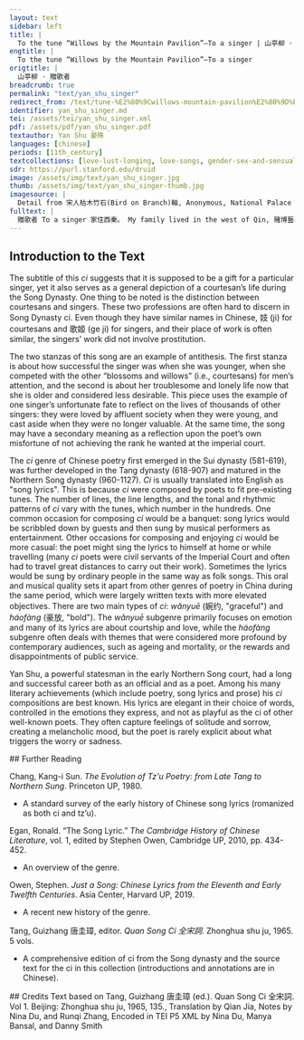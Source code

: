 ```yaml
---
layout: text
sidebar: left
title: |
  To the tune “Willows by the Mountain Pavilion”—To a singer | 山亭柳 · 贈歌者
engtitle: |
  To the tune “Willows by the Mountain Pavilion”—To a singer
origtitle: |
  山亭柳 · 贈歌者
breadcrumb: true
permalink: "text/yan_shu_singer"
redirect_from: /text/tune-%E2%80%9Cwillows-mountain-pavilion%E2%80%9D%E2%80%94-singer
identifier: yan_shu_singer.md
tei: /assets/tei/yan_shu_singer.xml
pdf: /assets/pdf/yan_shu_singer.pdf
textauthor: Yan Shu 晏殊
languages: [chinese]
periods: [11th_century]
textcollections: [love-lust-longing, love-songs, gender-sex-and-sensuality]
sdr: https://purl.stanford.edu/druid 
image: /assets/img/text/yan_shu_singer.jpg
thumb: /assets/img/text/yan_shu_singer-thumb.jpg
imagesource: |
  Detail from 宋人枯木竹石(Bird on Branch)軸, Anonymous, National Palace Museum, Accesion Number: K2A000155N000000000PAA [Public Domain]
fulltext: |
  贈歌者 To a singer 家住西秦。 My family lived in the west of Qin, 賭博藝隨身。 I lived by my skills and talent in dancing and song; 花柳上、鬥尖新。 among all the blossoms and willows, 偶學念奴聲調， Occasionally I imitated the tunes of Niannu, 有時高遏行雲。 my voice could halt floating clouds in their path. 蜀錦纏頭無數， I have countless Shu brocades and silks, 不負辛勤。 my efforts were well-rewarded. 數年來往咸京道， For years now I have traveled between Xianyang and the capital. 殘杯冷炙謾消魂。 Leftover wine and cold food consume my spirit. 衷腸事、託何人。 To whom can I confide the things deep in my heart? 若有知音見採， If a patron who appreciated me would choose me, 不辭遍唱陽春。 I would willingly sing every one of the finest songs. 一曲當筵落淚， Now, a single song at the banquet and my tears start to fall. 重掩羅巾。 Once again, I hide my face with the silk kerchief. 
--- 
```

## Introduction to the Text 
<p>The subtitle of this <em>ci</em> suggests that it is supposed to be a gift for a particular singer, yet it also serves as a general depiction of a courtesan’s life during the Song Dynasty. One thing to be noted is the distinction between courtesans and singers. These two professions are often hard to discern in Song Dynasty ci. Even though they have similar names in Chinese, 妓 (ji) for courtesans and 歌姬 (ge ji) for singers, and their place of work is often similar, the singers’ work did not involve prostitution.</p> <p>The two stanzas of this song are an example of antithesis. The first stanza is about how successful the singer was when she was younger, when she competed with the other “blossoms and willows” (i.e., courtesans) for men’s attention, and the second is about her troublesome and lonely life now that she is older and considered less desirable. This piece uses the example of one singer’s unfortunate fate to reflect on the lives of thousands of other singers: they were loved by affluent society when they were young, and cast aside when they were no longer valuable. At the same time, the song may have a secondary meaning as a reflection upon the poet’s own misfortune of not achieving the rank he wanted at the imperial court.</p> <p>The <em>ci</em> genre of Chinese poetry first emerged in the Sui dynasty (581-619), was further developed in the Tang dynasty (618-907) and matured in the Northern Song dynasty (960-1127). <em>Ci</em> is usually translated into English as "song lyrics". This is because <em>ci</em> were composed by poets to fit pre-existing tunes. The number of lines, the line lengths, and the tonal and rhythmic patterns of <em>ci</em> vary with the tunes, which number in the hundreds. One common occasion for composing <em>ci</em> would be a banquet: song lyrics would be scribbled down by guests and then sung by musical performers as entertainment. Other occasions for composing and enjoying <em>ci</em> would be more casual: the poet might sing the lyrics to himself at home or while travelling (many <em>ci</em> poets were civil servants of the Imperial Court and often had to travel great distances to carry out their work). Sometimes the lyrics would be sung by ordinary people in the same way as folk songs. This oral and musical quality sets it apart from other genres of poetry in China during the same period, which were largely written texts with more elevated objectives. There are two main types of <em>ci</em>: <em>wǎnyuē</em> (婉约, "graceful") and <em>háofàng</em> (豪放, "bold"). The <em>wǎnyuē</em> subgenre primarily focuses on emotion and many of its lyrics are about courtship and love, while the<em> háofàng</em> subgenre often deals with themes that were considered more profound by contemporary audiences, such as ageing and mortality, or the rewards and disappointments of public service.</p> <p>Yan Shu, a powerful statesman in the early Northern Song court, had a long and successful career both as an official and as a poet. Among his many literary achievements (which include poetry, song lyrics and prose) his <em>ci</em> compositions are best known. His lyrics are elegant in their choice of words, controlled in the emotions they express, and not as playful as the ci of other well-known poets. They often capture feelings of solitude and sorrow, creating a melancholic mood, but the poet is rarely explicit about what triggers the worry or sadness.</p>
## Further Reading 
<p>Chang, Kang-i Sun. <em>The Evolution of Tz’u Poetry: from Late Tang to Northern Sung</em>. Princeton UP, 1980.</p> <ul> <li>A standard survey of the early history of Chinese song lyrics (romanized as both ci and tz’u).</li> </ul> <p>Egan, Ronald. “The Song Lyric.” <em>The Cambridge History of Chinese Literature</em>, vol. 1, edited by Stephen Owen, Cambridge UP, 2010, pp. 434-452.</p> <ul> <li>An overview of the genre.</li> </ul> <p>Owen, Stephen. <em>Just a Song: Chinese Lyrics from the Eleventh and Early Twelfth Centuries</em>. Asia Center, Harvard UP, 2019.</p> <ul> <li>A recent new history of the genre.</li> </ul> <p>Tang, Guizhang 唐圭璋, editor. <em>Quan Song Ci 全宋詞</em>. Zhonghua shu ju, 1965. 5 vols.</p> <ul> <li>A comprehensive edition of ci from the Song dynasty and the source text for the ci in this collection (introductions and annotations are in Chinese).</li> </ul>
## Credits
Text based on Tang, Guizhang 唐圭璋 (ed.). Quan Song Ci 全宋詞. Vol 1. Beijing: Zhonghua shu ju, 1965, 135., Translation by Qian Jia, Notes by Nina Du,  and Runqi Zhang, Encoded in TEI P5 XML by Nina Du, Manya Bansal,  and Danny Smith
